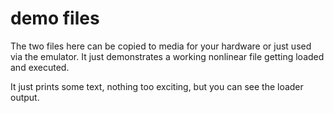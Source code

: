 # demo files

The two files here can be copied to media for your hardware
or just used via the emulator.  It just demonstrates a working
nonlinear file getting loaded and executed.

It just prints some text, nothing too exciting, but you can see the loader output.

